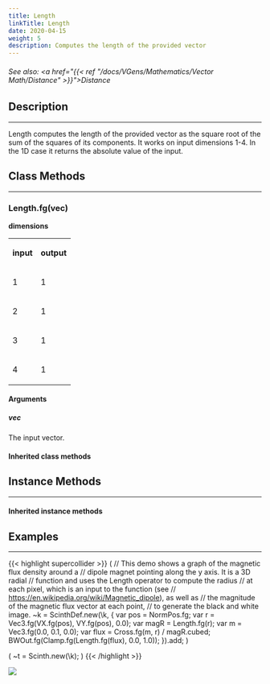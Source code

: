 ```yaml
---
title: Length
linkTitle: Length
date: 2020-04-15
weight: 5
description: Computes the length of the provided vector
---
```

<!-- generated file, please edit the original .schelp file(in the Scintillator repository) and then run schelpToMarkDown.scdscript to regenerate. -->
###### See also: <a href="{{< ref "/docs/VGens/Mathematics/Vector Math/Distance" >}}">Distance</a> 



## Description
---



Length computes the length of the provided vector as the square root of the sum of the squares of its components. It works on input dimensions 1-4. In the 1D case it returns the absolute value of the input.



## Class Methods
---



### Length.fg(vec)



<strong>dimensions</strong>


<table>
<tr><td>

<strong>input</strong>

</td><td>

<strong>output</strong>

</td></tr>
<tr><td>

1

</td><td>

1

</td></tr>
<tr><td>

2

</td><td>

1

</td></tr>
<tr><td>

3

</td><td>

1

</td></tr>
<tr><td>

4

</td><td>

1

</td></tr>

</table>


#### Arguments

##### vec



The input vector.





#### Inherited class methods



## Instance Methods
---



#### Inherited instance methods



## Examples
---



{{< highlight supercollider >}}
(
// This demo shows a graph of the magnetic flux density around a
// dipole magnet pointing along the y axis. It is a 3D radial
// function and uses the Length operator to compute the radius
// at each pixel, which is an input to the function (see
// https://en.wikipedia.org/wiki/Magnetic_dipole), as well as
// the magnitude of the magnetic flux vector at each point,
// to generate the black and white image.
~k = ScinthDef.new(\k, {
    var pos = NormPos.fg;
    var r = Vec3.fg(VX.fg(pos), VY.fg(pos), 0.0);
    var magR = Length.fg(r);
    var m = Vec3.fg(0.0, 0.1, 0.0);
    var flux = Cross.fg(m, r) / magR.cubed;
    BWOut.fg(Clamp.fg(Length.fg(flux), 0.0, 1.0));
}).add;
)

(
~t = Scinth.new(\k);
)
{{< /highlight >}}

<img src="/images/schelp/Length.png" />